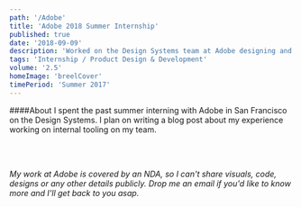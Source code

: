 ```yaml
---
path: '/Adobe'
title: 'Adobe 2018 Summer Internship'
published: true
date: '2018-09-09'
description: 'Worked on the Design Systems team at Adobe designing and developing an internal tool'
tags: 'Internship / Product Design & Development'
volume: '2.5'
homeImage: 'breelCover'
timePeriod: 'Summer 2017'
---
```


####About
I spent the past summer interning with Adobe in San Francisco on the Design Systems. I plan on writing a blog post about my experience working on internal tooling on my team.

<br/>
<br/>


*My work at Adobe is covered by an NDA, so I can't share visuals, code, designs or any other details publicly. Drop me an email if you'd like to know more and I'll get back to you asap.*